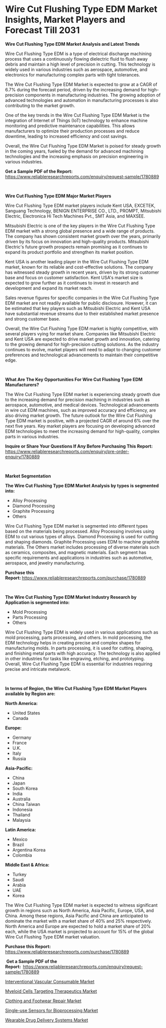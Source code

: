 <p><h1>Wire Cut Flushing Type EDM Market Insights, Market Players and Forecast Till 2031</h1></p><p><strong>Wire Cut Flushing Type EDM Market Analysis and Latest Trends</strong></p>
<p><p>Wire Cut Flushing Type EDM is a type of electrical discharge machining process that uses a continuously flowing dielectric fluid to flush away debris and maintain a high level of precision in cutting. This technology is widely used in various industries such as aerospace, automotive, and electronics for manufacturing complex parts with tight tolerances.</p><p>The Wire Cut Flushing Type EDM Market is expected to grow at a CAGR of 6.7% during the forecast period, driven by the increasing demand for high-precision components in manufacturing industries. The growing adoption of advanced technologies and automation in manufacturing processes is also contributing to the market growth.</p><p>One of the key trends in the Wire Cut Flushing Type EDM Market is the integration of Internet of Things (IoT) technology to enhance machine monitoring and predictive maintenance capabilities. This allows manufacturers to optimize their production processes and reduce downtime, leading to increased efficiency and cost savings.</p><p>Overall, the Wire Cut Flushing Type EDM Market is poised for steady growth in the coming years, fueled by the demand for advanced machining technologies and the increasing emphasis on precision engineering in various industries.</p></p>
<p><strong>Get a Sample PDF of the Report:&nbsp;</strong> <a href="https://www.reliableresearchreports.com/enquiry/request-sample/1780889">https://www.reliableresearchreports.com/enquiry/request-sample/1780889</a></p>
<p>&nbsp;</p>
<p><strong>Wire Cut Flushing Type EDM Major Market Players</strong></p>
<p><p>Wire Cut Flushing Type EDM market players include Kent USA, EXCETEK, Sanguang Technology, BENIGN ENTERPRISE CO., LTD., PROMPT, Mitsubishi Electric, Electronica Hi Tech Machines Pvt., SMT Asia, and MAXSEE. </p><p>Mitsubishi Electric is one of the key players in the Wire Cut Flushing Type EDM market with a strong global presence and a wide range of products. The company has shown consistent market growth over the years, primarily driven by its focus on innovation and high-quality products. Mitsubishi Electric's future growth prospects remain promising as it continues to expand its product portfolio and strengthen its market position.</p><p>Kent USA is another leading player in the Wire Cut Flushing Type EDM market, known for its reliable and cost-effective solutions. The company has witnessed steady growth in recent years, driven by its strong customer base and focus on customer satisfaction. Kent USA's market size is expected to grow further as it continues to invest in research and development and expand its market reach.</p><p>Sales revenue figures for specific companies in the Wire Cut Flushing Type EDM market are not readily available for public disclosure. However, it can be estimated that key players such as Mitsubishi Electric and Kent USA have substantial revenue streams due to their established market presence and strong customer base.</p><p>Overall, the Wire Cut Flushing Type EDM market is highly competitive, with several players vying for market share. Companies like Mitsubishi Electric and Kent USA are expected to drive market growth and innovation, catering to the growing demand for high-precision cutting solutions. As the industry continues to evolve, market players will need to adapt to changing customer preferences and technological advancements to maintain their competitive edge.</p></p>
<p>&nbsp;</p>
<p><strong>What Are The Key Opportunities For Wire Cut Flushing Type EDM Manufacturers?</strong></p>
<p><p>The Wire Cut Flushing Type EDM market is experiencing steady growth due to the increasing demand for precision machining in industries such as aerospace, automotive, and medical devices. Technological advancements in wire cut EDM machines, such as improved accuracy and efficiency, are also driving market growth. The future outlook for the Wire Cut Flushing Type EDM market is positive, with a projected CAGR of around 6% over the next five years. Key market players are focusing on developing advanced EDM technologies to meet the increasing demand for high-quality, complex parts in various industries.</p></p>
<p><strong>Inquire or Share Your Questions If Any Before Purchasing This Report:</strong> <a href="https://www.reliableresearchreports.com/enquiry/pre-order-enquiry/1780889">https://www.reliableresearchreports.com/enquiry/pre-order-enquiry/1780889</a></p>
<p>&nbsp;</p>
<p><strong>Market Segmentation</strong></p>
<p><strong>The Wire Cut Flushing Type EDM Market Analysis by types is segmented into:</strong></p>
<p><ul><li>Alloy Processing</li><li>Diamond Processing</li><li>Graphite Processing</li><li>Others</li></ul></p>
<p><p>Wire Cut Flushing Type EDM market is segmented into different types based on the materials being processed. Alloy Processing involves using EDM to cut various types of alloys. Diamond Processing is used for cutting and shaping diamonds. Graphite Processing uses EDM to machine graphite materials. The Others market includes processing of diverse materials such as ceramics, composites, and magnetic materials. Each segment has specific requirements and applications in industries such as automotive, aerospace, and jewelry manufacturing.</p></p>
<p><strong>Purchase this Report:&nbsp;</strong><a href="https://www.reliableresearchreports.com/purchase/1780889">https://www.reliableresearchreports.com/purchase/1780889</a></p>
<p>&nbsp;</p>
<p><strong>The Wire Cut Flushing Type EDM Market Industry Research by Application is segmented into:</strong></p>
<p><ul><li>Mold Processing</li><li>Parts Processing</li><li>Others</li></ul></p>
<p><p>Wire Cut Flushing Type EDM is widely used in various applications such as mold processing, parts processing, and others. In mold processing, the EDM technology helps in creating precise and complex shapes for manufacturing molds. In parts processing, it is used for cutting, shaping, and finishing metal parts with high accuracy. The technology is also applied in other industries for tasks like engraving, etching, and prototyping. Overall, Wire Cut Flushing Type EDM is essential for industries requiring precise and intricate metalwork.</p></p>
<p>&nbsp;</p>
<p><strong>In terms of Region, the Wire Cut Flushing Type EDM Market Players available by Region are:</strong></p>
<p>
    <p> <strong> North America: </strong>
        <ul>
            <li>United States</li>
            <li>Canada</li>
        </ul>
        </p> 
    <p> <strong> Europe: </strong>
        <ul>
            <li>Germany</li>
            <li>France</li>
            <li>U.K.</li>
            <li>Italy</li>
            <li>Russia</li>
        </ul>
        </p> 
    <p> <strong> Asia-Pacific: </strong>
        <ul>
            <li>China</li>
            <li>Japan</li>
            <li>South Korea</li>
            <li>India</li>
            <li>Australia</li>
            <li>China Taiwan</li>
            <li>Indonesia</li>
            <li>Thailand</li>
            <li>Malaysia</li>
        </ul>
        </p> 
    <p> <strong> Latin America: </strong>
        <ul>
            <li>Mexico</li>
            <li>Brazil</li>
            <li>Argentina Korea</li>
            <li>Colombia</li>
        </ul>
        </p> 
    <p> <strong> Middle East & Africa: </strong>
        <ul>
            <li>Turkey</li>
            <li>Saudi</li>
            <li>Arabia</li>
            <li>UAE</li>
            <li>Korea</li>
        </ul>
    </p>
    </p>
<p><p>The Wire Cut Flushing Type EDM market is expected to witness significant growth in regions such as North America, Asia Pacific, Europe, USA, and China. Among these regions, Asia Pacific and China are anticipated to dominate the market with a market share of 40% and 25% respectively. North America and Europe are expected to hold a market share of 20% each, while the USA market is projected to account for 15% of the global Wire Cut Flushing Type EDM market valuation.</p></p>
<p><strong>Purchase this Report: </strong><a href="https://www.reliableresearchreports.com/purchase/1780889">https://www.reliableresearchreports.com/purchase/1780889</a></p>
<p>&nbsp;<strong>Get a Sample PDF of the Report:&nbsp;&nbsp;</strong><a href="https://www.reliableresearchreports.com/enquiry/request-sample/1780889">https://www.reliableresearchreports.com/enquiry/request-sample/1780889</a></p>
<p><strong></strong></p>
<p><p><a href="https://github.com/vimar16th/Market-Research-Report-List-3/blob/main/interventional-vascular-consumable-market.md">Interventional Vascular Consumable Market</a></p><p><a href="https://github.com/pgtimber/Market-Research-Report-List-1/blob/main/myeloid-cells-targeting-therapeutics-market.md">Myeloid Cells Targeting Therapeutics Market</a></p><p><a href="https://github.com/JameTravis/Market-Research-Report-List-3/blob/main/clothing-and-footwear-repair-market.md">Clothing and Footwear Repair Market</a></p><p><a href="https://github.com/arionmp/Market-Research-Report-List-2/blob/main/single-use-sensors-for-bioprocessing-market.md">Single-use Sensors for Bioprocessing Market</a></p><p><a href="https://github.com/lataunyatinikmelvin59ilbd0dv/Market-Research-Report-List-1/blob/main/wearable-drug-delivery-systems-market.md">Wearable Drug Delivery Systems Market</a></p></p>